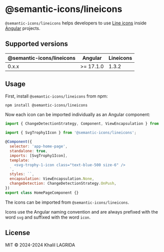 # @semantic-icons/lineicons

`@semantic-icons/lineicons` helps developers to use [Line icons](https://lineicons.com/icons) inside [Angular](https://angular.dev) projects.

## Supported versions

| @semantic-icons/lineicons | Angular   | Lineicons |
| ------------------------- | --------- | --------- |
| 0.x.x                     | >= 17.1.0 | 1.3.2     |

## Usage

First, install `@semantic-icons/lineicons` from npm:

```sh
npm install @semantic-icons/lineicons
```

Now each icon can be imported individually as an Angular component:

```js
import { ChangeDetectionStrategy, Component, ViewEncapsulation } from '@angular/core';

import { SvgTrophy1Icon } from '@semantic-icons/lineicons';

@Component({
  selector: 'app-home-page',
  standalone: true,
  imports: [SvgTrophy1Icon],
  template: `
    <svg-trophy-1-icon class="text-blue-500 size-6" />
  `,
  styles: ``,
  encapsulation: ViewEncapsulation.None,
  changeDetection: ChangeDetectionStrategy.OnPush,
})
export class HomePageComponent {}
```

The icons can be imported from `@semantic-icons/lineicons`.

Icons use the Angular naming convention and are always prefixed with the word `svg` and suffixed with the word `icon`.

## License

MIT © 2024-2024 Khalil LAGRIDA
